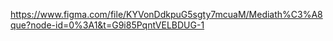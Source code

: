 https://www.figma.com/file/KYVonDdkpuG5sgty7mcuaM/Mediath%C3%A8que?node-id=0%3A1&t=G9i85PqntVELBDUG-1